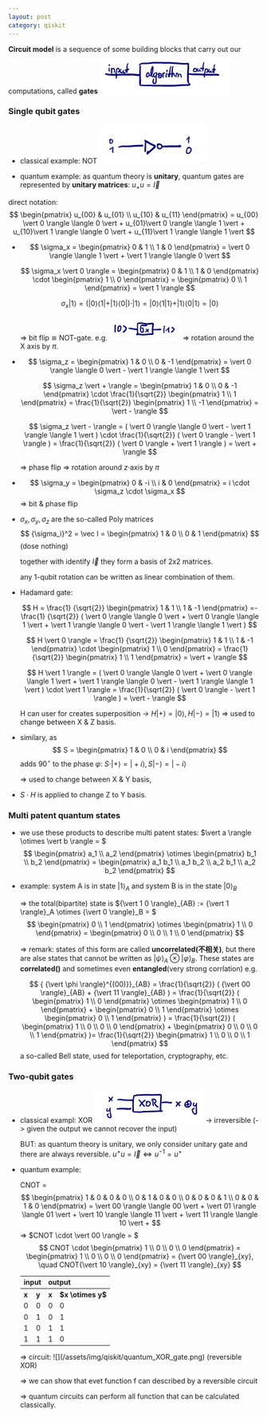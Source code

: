```yaml
---
layout: post
category: qiskit
---
```


<script type="text/x-mathjax-config">
  MathJax.Hub.Config({
    jax: ["input/TeX", "output/HTML-CSS"],
    tex2jax: {
      inlineMath: [ ['$', '$'], ["\\(", "\\)"] ],
      displayMath: [ ['$$', '$$'], ["\\[", "\\]"] ],
      processEscapes: true,
      skipTags: ['script', 'noscript', 'style', 'textarea', 'pre', 'code']
    }
  });
</script>
<script src="https://cdn.mathjax.org/mathjax/latest/MathJax.js?config=TeX-AMS_HTML" type="text/javascript"></script>

**Circuit model** is a sequence of some building blocks that carry out our computations, called **gates** ![](/assets/img/qiskit/quantum_circuits_gate.png)

### Single qubit gates

- classical example: NOT ![](/assets/img/qiskit/classical_Not_gate.png)

- quantum example: as quantum theory is **unitary**, quantum gates are represented by **unitary matrices**: $u_+ u = \vec I$

direct notation:
$$
\begin{pmatrix}
u_{00} & u_{01} \\
u_{10} & u_{11}
\end{pmatrix} = u_{00} \vert 0 \rangle \langle 0 \vert + u_{01}\vert 0 \rangle \langle 1 \vert + u_{10}\vert 1 \rangle \langle 0 \vert + u_{11}\vert 1 \rangle \langle 1 \vert
$$

- $$
  \sigma_x = \begin{pmatrix} 0 & 1 \\ 1 & 0 \end{pmatrix} = \vert 0 \rangle \langle 1 \vert + \vert 1 \rangle \langle 0 \vert
  $$

  $$
  \sigma_x \vert 0 \rangle =
  \begin{pmatrix}
  0 & 1 \\
  1 & 0
  \end{pmatrix}
  \cdot
  \begin{pmatrix} 1 \\ 0  \end{pmatrix} =
  \begin{pmatrix} 0 \\ 1 \end{pmatrix} =
  \vert 1 \rangle
  $$

  $$
  \sigma_x \vert 1 \rangle =
  (
    \vert 0 \rangle \langle 1 \vert +
    \vert 1 \rangle \langle 0 \vert
  )
  \cdot \vert 1 \rangle =
  \vert 0 \rangle \langle 1 \vert 1 \rangle +
  \vert 1 \rangle \langle 0 \vert 1 \rangle =
  \vert 0 \rangle
  $$

  => bit flip $\cong$ NOT-gate. e.g. ![](/assets/img/qiskit/sigma_x_gate.png)
  => rotation around the X axis by $\pi$.

- $$
  \sigma_z = \begin{pmatrix} 1 & 0 \\ 0 & -1 \end{pmatrix} = \vert 0 \rangle \langle 0 \vert - \vert 1 \rangle \langle 1 \vert
  $$

  $$
  \sigma_z \vert + \rangle =
  \begin{pmatrix}
  1 & 0 \\
  0 & -1
  \end{pmatrix}
  \cdot \frac{1}{\sqrt{2}}
  \begin{pmatrix} 1 \\ 1 \end{pmatrix} =
  \frac{1}{\sqrt{2}}
  \begin{pmatrix} 1 \\ -1 \end{pmatrix} =
  \vert - \rangle
  $$

  $$
  \sigma_z \vert - \rangle =
  (
    \vert 0 \rangle \langle 0 \vert -
    \vert 1 \rangle \langle 1 \vert
  )
  \cdot \frac{1}{\sqrt{2}}
  (
    \vert 0 \rangle - \vert 1 \rangle
  ) =
  \frac{1}{\sqrt{2}}
  (
    \vert 0 \rangle + \vert 1 \rangle
  ) =
  \vert + \rangle
  $$

  => phase flip => rotation around $z\cdot$axis by $\pi$

- $$
  \sigma_y =
  \begin{pmatrix} 0 & -i \\ i & 0 \end{pmatrix} =
  i \cdot \sigma_z \cdot \sigma_x
  $$
  => bit & phase flip

- $\sigma_x, \sigma_y, \sigma_z$ are the so-called Poly matrices
  $$
  {\sigma_i}^2 = \vec I =
  \begin{pmatrix}
  1 & 0 \\
  0 & 1
  \end{pmatrix}
  $$
  (dose nothing)
  
  together with identify $\vec I$ they form a basis of 2x2 matrices.
  
  any 1-qubit rotation can be written as linear combination of them.

- Hadamard gate:

  $$
  H =
  \frac{1} {\sqrt{2}}
  \begin{pmatrix} 1 & 1 \\ 1 & -1 \end{pmatrix} =-
  \frac{1} {\sqrt{2}}
  (
    \vert 0 \rangle \langle 0 \vert +
    \vert 0 \rangle \langle 1 \vert +
    \vert 1 \rangle \langle 0 \vert -
    \vert 1 \rangle \langle 1 \vert
  )
  $$

  $$
  H \vert 0 \rangle =
  \frac{1} {\sqrt{2}}
  \begin{pmatrix} 1 & 1 \\ 1 & -1 \end{pmatrix}
  \cdot
  \begin{pmatrix} 1 \\ 0 \end{pmatrix} =
  \frac{1} {\sqrt{2}}
  \begin{pmatrix} 1 \\ 1 \end{pmatrix} =
  \vert + \rangle
  $$

  $$
  H \vert 1 \rangle =
  (
    \vert 0 \rangle \langle 0 \vert +
    \vert 0 \rangle \langle 1 \vert +
    \vert 1 \rangle \langle 0 \vert -
    \vert 1 \rangle \langle 1 \vert
  )
  \cdot \vert 1 \rangle =
  \frac{1}{\sqrt{2}}
  (
    \vert 0 \rangle - \vert 1 \rangle
  ) =
  \vert - \rangle
  $$

  H can user for creates superposition -> $H\vert + \rangle = \vert 0 \rangle , H \vert - \rangle = \vert 1 \rangle$ => used to change between X & Z basis.

- similary, as
  $$
  S = \begin{pmatrix} 1 & 0 \\ 0 & i \end{pmatrix}
  $$
  adds $90^{\circ}$ to the phase $\varphi$: $S\cdot \vert + \rangle = \vert +i \rangle, S \vert - \rangle = \vert -i \rangle$

  => used to change between X & Y basis,

- $S \cdot H$ is applied to change Z to Y basis.

### Multi patent quantum states

- we use these products to describe multi patent states: $\vert a \rangle \otimes \vert b \rangle = $
  $$
  \begin{pmatrix} a_1 \\ a_2 \end{pmatrix}
  \otimes
  \begin{pmatrix} b_1 \\ b_2 \end{pmatrix} =
  \begin{pmatrix} a_1 b_1 \\ a_1 b_2 \\ a_2 b_1 \\ a_2 b_2 \end{pmatrix}
  $$

- example: system A is in state ${\vert 1 \rangle}_A$ and system B is in the state ${\vert 0 \rangle}_B$

  => the total(bipartite) state is ${\vert 1 0 \rangle}_{AB} := {\vert 1 \rangle}_A \otimes {\vert 0 \rangle}_B = $
  $$
  \begin{pmatrix} 0 \\ 1 \end{pmatrix}
  \otimes
  \begin{pmatrix} 1 \\ 0 \end{pmatrix} =
  \begin{pmatrix} 0 \\ 0 \\ 1 \\ 0 \end{pmatrix}
  $$

  => remark: states of this form are called **uncorrelated(不相关)**, but there are alse states that cannot be written as ${\vert \psi \rangle}_A \otimes {\vert \varphi \rangle}_B$. These states are **correlated()** and sometimes even **entangled**(very strong corrlation) e.g.
  
  $$
  { {\vert \phi \rangle}^{(00)}}_{AB} =
  \frac{1}{\sqrt{2}}
  (
    {\vert 00 \rangle}_{AB} +
    {\vert 11 \rangle}_{AB}
  ) =
  \frac{1}{\sqrt{2}}
  (
    \begin{pmatrix} 1 \\ 0 \end{pmatrix}
    \otimes
    \begin{pmatrix} 1 \\ 0 \end{pmatrix}
    +
    \begin{pmatrix} 0 \\ 1 \end{pmatrix}
    \otimes
    \begin{pmatrix} 0 \\ 1 \end{pmatrix}
  ) =
  \frac{1}{\sqrt{2}}
  (
    \begin{pmatrix} 1 \\ 0 \\ 0 \\ 0 \end{pmatrix}
    +
    \begin{pmatrix} 0 \\ 0 \\ 0 \\ 1 \end{pmatrix}
  )=
  \frac{1}{\sqrt{2}}
  \begin{pmatrix} 1 \\ 0 \\ 0 \\ 1 \end{pmatrix}
  $$
  a so-called Bell state, used for teleportation, cryptography, etc.

### Two-qubit gates

- classical exampl: XOR ![](/assets/img/qiskit/classical_XOR_gate.png) -> irreversible (-> given the output we cannot recover the input)

  BUT: as quantum theory is unitary, we only consider unitary gate and there are always reversible. $u^+ u = \vec{I} \Leftrightarrow u^{-1} = u^+$

- quantum example:

  CNOT =
  $$
  \begin{pmatrix}
  1 & 0 & 0 & 0 \\
  0 & 1 & 0 & 0 \\
  0 & 0 & 0 & 1 \\
  0 & 0 & 1 & 0
  \end{pmatrix} =
  \vert 00 \rangle \langle 00 \vert +
  \vert 01 \rangle \langle 01 \vert +
  \vert 10 \rangle \langle 11 \vert +
  \vert 11 \rangle \langle 10 \vert +
  $$
  => $CNOT \cdot \vert 00 \rangle = $
  $$
  CNOT \cdot
  \begin{pmatrix}
  1 \\ 0 \\ 0 \\ 0
  \end{pmatrix} =
  \begin{pmatrix}
  1 \\ 0 \\ 0 \\ 0
  \end{pmatrix} =
  {\vert 00 \rangle}_{xy}, \quad
  CNOT{\vert 10 \rangle}_{xy} =
  {\vert 11 \rangle}_{xy}
  $$

  <table>
    <tr>
      <th colspan="2">input</th>
      <th colspan="2">output</th>
    </tr>
    <tr>
      <th>x</th>
      <th>y</th>
      <th>x</th>
      <th>$x \otimes y$</th>
    </tr>
    <tr>
      <td>0</td>
      <td>0</td>
      <td>0</td>
      <td>0</td>
    </tr>
    <tr>
      <td>0</td>
      <td>1</td>
      <td>0</td>
      <td>1</td>
    </tr>
    <tr>
      <td>1</td>
      <td>0</td>
      <td>1</td>
      <td>1</td>
    </tr>
    <tr>
      <td>1</td>
      <td>1</td>
      <td>1</td>
      <td>0</td>
    </tr>
  </table>
  => circuit: ![](/assets/img/qiskit/quantum_XOR_gate.png) (reversible XOR)

  => we can show that evet function f can described by a reversible circuit

  => quantum circuits can perform all function that can be calculated classically.
